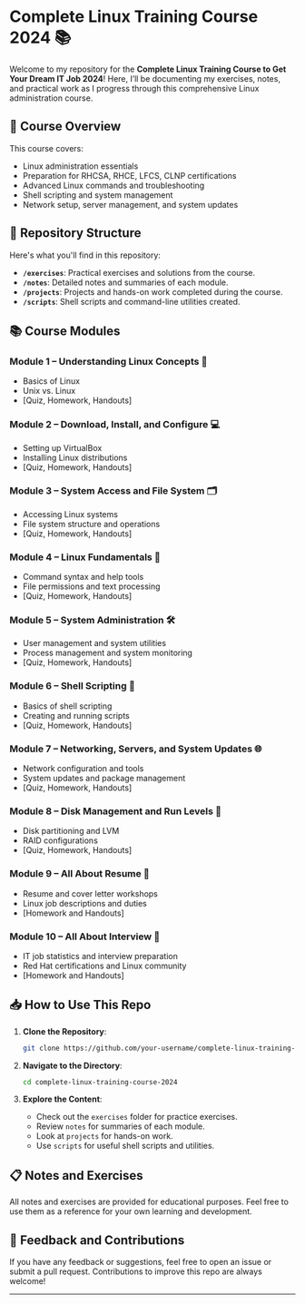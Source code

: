 # Complete Linux Training Course 2024 📚

Welcome to my repository for the **Complete Linux Training Course to Get Your Dream IT Job 2024**! Here, I’ll be documenting my exercises, notes, and practical work as I progress through this comprehensive Linux administration course.

## 🚀 Course Overview

This course covers:

- Linux administration essentials
- Preparation for RHCSA, RHCE, LFCS, CLNP certifications
- Advanced Linux commands and troubleshooting
- Shell scripting and system management
- Network setup, server management, and system updates

## 📂 Repository Structure

Here's what you'll find in this repository:

- **`/exercises`**: Practical exercises and solutions from the course.
- **`/notes`**: Detailed notes and summaries of each module.
- **`/projects`**: Projects and hands-on work completed during the course.
- **`/scripts`**: Shell scripts and command-line utilities created.

## 📚 Course Modules

### Module 1 – Understanding Linux Concepts 🐧

- Basics of Linux
- Unix vs. Linux
- [Quiz, Homework, Handouts]

### Module 2 – Download, Install, and Configure 💻

- Setting up VirtualBox
- Installing Linux distributions
- [Quiz, Homework, Handouts]

### Module 3 – System Access and File System 🗂️

- Accessing Linux systems
- File system structure and operations
- [Quiz, Homework, Handouts]

### Module 4 – Linux Fundamentals 🔧

- Command syntax and help tools
- File permissions and text processing
- [Quiz, Homework, Handouts]

### Module 5 – System Administration 🛠️

- User management and system utilities
- Process management and system monitoring
- [Quiz, Homework, Handouts]

### Module 6 – Shell Scripting 📜

- Basics of shell scripting
- Creating and running scripts
- [Quiz, Homework, Handouts]

### Module 7 – Networking, Servers, and System Updates 🌐

- Network configuration and tools
- System updates and package management
- [Quiz, Homework, Handouts]

### Module 8 – Disk Management and Run Levels 💽

- Disk partitioning and LVM
- RAID configurations
- [Quiz, Homework, Handouts]

### Module 9 – All About Resume 📄

- Resume and cover letter workshops
- Linux job descriptions and duties
- [Homework and Handouts]

### Module 10 – All About Interview 🎤

- IT job statistics and interview preparation
- Red Hat certifications and Linux community
- [Homework and Handouts]

## 📥 How to Use This Repo

1. **Clone the Repository**:

   ```bash
   git clone https://github.com/your-username/complete-linux-training-course-2024.git
   ```

2. **Navigate to the Directory**:

   ```bash
   cd complete-linux-training-course-2024
   ```

3. **Explore the Content**:
   - Check out the `exercises` folder for practice exercises.
   - Review `notes` for summaries of each module.
   - Look at `projects` for hands-on work.
   - Use `scripts` for useful shell scripts and utilities.

## 📋 Notes and Exercises

All notes and exercises are provided for educational purposes. Feel free to use them as a reference for your own learning and development.

## 💬 Feedback and Contributions

If you have any feedback or suggestions, feel free to open an issue or submit a pull request. Contributions to improve this repo are always welcome!

---
